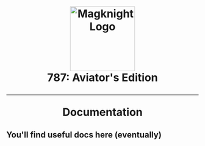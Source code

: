 <h1 align="center">
<img src="" alt="Magknight Logo" width="170">
<br><b>787</b>: Aviator's Edition<hr>Documentation
</h1>

<h2>You'll find useful docs here (eventually)</h2>
